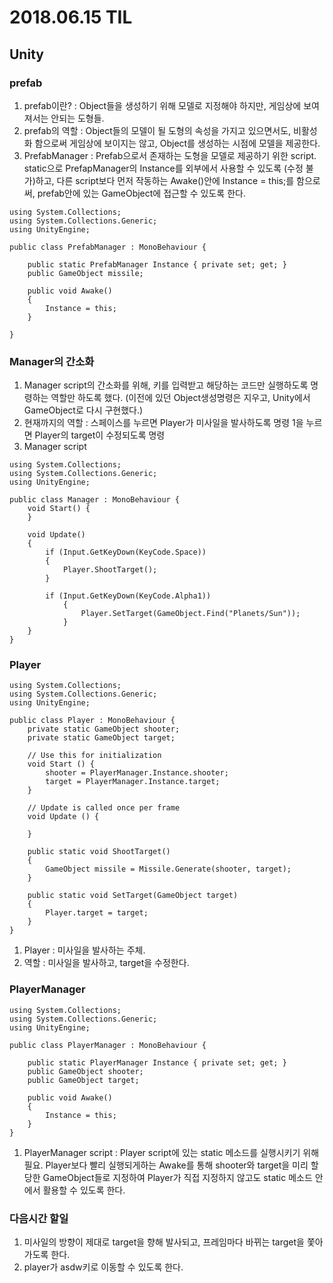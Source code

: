 # 2018.06.15 TIL
## Unity
### prefab
1. prefab이란? : Object들을 생성하기 위해 모델로 지정해야 하지만, 게임상에 보여져서는 안되는 도형들. 
2. prefab의 역할 : Object들의 모델이 될 도형의 속성을 가지고 있으면서도, 비활성화 함으로써 게임상에 보이지는 않고, Object를 생성하는 시점에 모델을 제공한다.
3. PrefabManager : Prefab으로서 존재하는 도형을 모델로 제공하기 위한 script. static으로 PrefapManager의 Instance를 외부에서 사용할 수 있도록 (수정 불가)하고, 다른 script보다 먼저 작동하는 Awake()안에 Instance = this;를 함으로써, prefab안에 있는 GameObject에 접근할 수 있도록 한다.

```
using System.Collections;
using System.Collections.Generic;
using UnityEngine;

public class PrefabManager : MonoBehaviour {

	public static PrefabManager Instance { private set; get; }
	public GameObject missile;

	public void Awake()
	{
		Instance = this;
	}
	
}
```

### Manager의 간소화
1. Manager script의 간소화를 위해, 키를 입력받고 해당하는 코드만 실행하도록 명령하는 역할만 하도록 했다. (이전에 있던 Object생성명령은 지우고, Unity에서 GameObject로 다시 구현했다.)
2. 현재까지의 역할 : 스페이스를 누르면 Player가 미사일을 발사하도록 명령
					1을 누르면 Player의 target이 수정되도록 명령
3. Manager script
```
using System.Collections;
using System.Collections.Generic;
using UnityEngine;

public class Manager : MonoBehaviour {
	void Start() {
	}

	void Update()
	{
		if (Input.GetKeyDown(KeyCode.Space))
		{
			Player.ShootTarget();
		}

		if (Input.GetKeyDown(KeyCode.Alpha1))
			{
				Player.SetTarget(GameObject.Find("Planets/Sun"));
			}
	}
}
```


### Player
```
using System.Collections;
using System.Collections.Generic;
using UnityEngine;

public class Player : MonoBehaviour {
	private static GameObject shooter;
	private static GameObject target;

	// Use this for initialization
	void Start () {
		shooter = PlayerManager.Instance.shooter;
		target = PlayerManager.Instance.target;
	}
	
	// Update is called once per frame
	void Update () {
		
	}

	public static void ShootTarget()
	{
		GameObject missile = Missile.Generate(shooter, target);
	}

	public static void SetTarget(GameObject target)
	{
		Player.target = target;
	}
}
```
1. Player : 미사일을 발사하는 주체.
2. 역할 : 미사일을 발사하고, target을 수정한다.


### PlayerManager
```
using System.Collections;
using System.Collections.Generic;
using UnityEngine;

public class PlayerManager : MonoBehaviour {

	public static PlayerManager Instance { private set; get; }
	public GameObject shooter;
	public GameObject target;

	public void Awake()
	{
		Instance = this;
	}
}

```
1. PlayerManager script : Player script에 있는 static 메소드를 실행시키기 위해 필요. Player보다 빨리 실행되게하는 Awake를 통해 shooter와 target을 미리 할당한 GameObject들로 지정하여 Player가 직접 지정하지 않고도 static 메소드 안에서 활용할 수 있도록 한다.




### 다음시간 할일
1. 미사일의 방향이 제대로 target을 향해 발사되고, 프레임마다 바뀌는 target을 쫓아가도록 한다.
2. player가 asdw키로 이동할 수 있도록 한다.